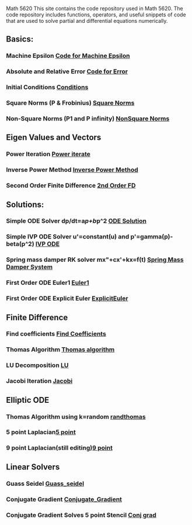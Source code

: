 Math 5620
This site contains the code repository used in Math 5620. The code repository includes functions, operators, and useful snippets of code that are used to solve partial and differential equations numerically.

## Basics:
### Machine Epsilon [Code for Machine Epsilon](https://t-turner.github.io/epsilon)
### Absolute and Relative Error [Code for Error](https://t-turner.github.io/error)
### Initial Conditions [Conditions](https://t-turner.github.io/initialcond)
### Square Norms (P & Frobinius) [Square Norms](https://t-turner.github.io/norms)
### Non-Square Norms (P1 and P infinity) [NonSquare Norms](https://t-turner.github.io/nmnorm)

## Eigen Values and Vectors
### Power Iteration [Power iterate](https://t-turner.github.io/powmethod)
### Inverse Power Method [Inverse Power Method](https://t-turner.github.io/invpow)
### Second Order Finite Difference [2nd Order FD](https://t-turner.github.io/eigen4fd)

## Solutions:
### Simple ODE Solver dp/dt=a*p+b*p^2 [ODE Solution](https://t-turner.github.io/ode1)
### Simple IVP ODE Solver u'=constant(u) and p'=gamma(p)-beta(p^2) [IVP ODE](https://t-turner.github.io/populationivp)
### Spring mass damper RK solver mx"+cx'+kx=f(t) [Spring Mass Damper System](https://t-turner.github.io/ode2)
### First Order ODE Euler1 [Euler1](https://t-turner.github.io/euler1)
### First Order ODE Explicit Euler [ExplicitEuler](https://t-turner.github.io/explicit_euler)


## Finite Difference
### Find coefficients [Find Coefficients](https://t-turner.github.io/findcoeffd)
### Thomas Algorithm [Thomas algorithm](https://t-turner.github.io/thomasalg)
### LU Decomposition [LU](https://t-turner.github.io/ludecomp)
### Jacobi Iteration [Jacobi](https://t-turner.github.io/jacobi)

## Elliptic ODE
### Thomas Algorithm using k=random [randthomas](https://t-turner.github.io/krandode)
### 5 point Laplacian[5 point](https://t-turner.github.io/5p_laplacian)
### 9 point Laplacian(still editing)[9 point](https://t-turner.github.io/9p_laplacian)

## Linear Solvers
### Guass Seidel [Guass_seidel](https://t-turner.github.io/guass_seidel)
### Conjugate Gradient [Conjugate_Gradient](https://t-turner.github.io/conj_grad)
### Conjugate Gradient Solves 5 point Stencil [Conj grad](https://t-turner.github.io/5ps_conjgrad)
